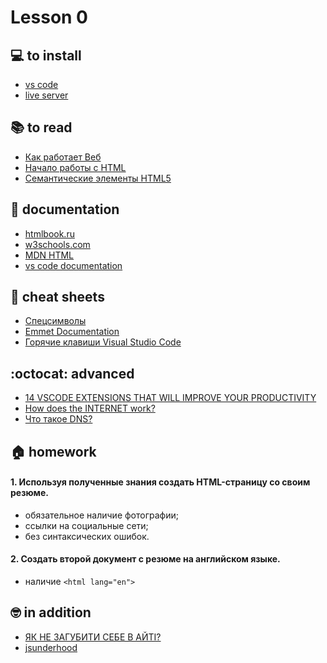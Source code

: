 # Lesson 0

## :computer: to install
   * [vs code](https://code.visualstudio.com/)
   * [live server](https://marketplace.visualstudio.com/items?itemName=ritwickdey.LiveServer)

## :books: to read
   * [Как работает Веб](https://developer.mozilla.org/ru/docs/Learn/Getting_started_with_the_web/How_the_Web_works )
   * [Начало работы с HTML](https://developer.mozilla.org/ru/docs/Learn/HTML/%D0%92%D0%B2%D0%B5%D0%B4%D0%B5%D0%BD%D0%B8%D0%B5_%D0%B2_HTML/%D0%9D%D0%B0%D1%87%D0%B0%D0%BB%D0%BE_%D1%80%D0%B0%D0%B1%D0%BE%D1%82%D1%8B)
   * [Семантические элементы HTML5](https://html5book.ru/html5-semantic-elements/)


## :notebook: documentation
* [htmlbook.ru](http://htmlbook.ru/)
* [w3schools.com](https://www.w3schools.com/html/default.asp)
* [MDN HTML](https://developer.mozilla.org/en-US/docs/Web/HTML)
* [vs code documentation](https://code.visualstudio.com/docs)

## :pushpin: cheat sheets
   * [Спецсимволы](http://htmlbook.ru/samhtml/tekst/spetssimvoly)
   * [Emmet Documentation](https://docs.emmet.io/cheat-sheet/)
   * [Горячие клавиши Visual Studio Code](https://nikomedvedev.ru/other/vscodeshortcuts/hotkeys.html)

## :octocat: advanced
* [14 VSCODE EXTENSIONS THAT WILL IMPROVE YOUR PRODUCTIVITY](https://x-team.com/blog/14-vscode-extensions/)
* [How does the INTERNET work?](https://www.youtube.com/watch?v=x3c1ih2NJEg)
* [Что такое DNS?](https://1cloud.ru/blog/chto-takoe-dns)
<!-- * [Что на самом деле происходит, когда пользователь вбивает в браузер адрес google.com](https://habr.com/en/company/htmlacademy/blog/254825/) -->

## :house: homework

#### 1. Используя полученные знания создать HTML-страницу со своим резюме.
   * обязательное наличие фотографии;
   * ссылки на социальные сети;
   * без синтаксических ошибок.

#### 2. Создать второй документ с резюме на английском языке.
   * наличие `<html lang="en"> `

## :nerd_face: in addition
* <a href="https://youtu.be/0OrIFlrxRZY" target="_blank">ЯК НЕ ЗАГУБИТИ СЕБЕ В АЙТІ?</a>
* [jsunderhood](https://twitter.com/jsunderhood)
